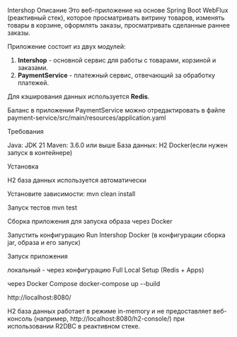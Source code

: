 Intershop
Описание
Это веб-приложение на основе Spring Boot WebFlux (реактивный стек), которое просматривать витрину товаров, 
изменять товары в корзине, оформлять заказы, просматривать сделанные раннее заказы. 

Приложение состоит из двух модулей:
1. **Intershop** - основной сервис для работы с товарами, корзиной и заказами.
2. **PaymentService** - платежный сервис, отвечающий за обработку платежей.

Для кэширования данных используется **Redis**.

Баланс в приложении PaymentService можно отредактировать в файле payment-service/src/main/resources/application.yaml

Требования

Java: JDK 21
Maven: 3.6.0 или выше
База данных: H2
Docker(если нужен запуск в контейнере)

Установка

H2 база данных используется автоматически

Установите зависимости:
mvn clean install




Запуск тестов
mvn test


Сборка приложения для запуска образа через Docker


Запустить конфигурацию Run Intershop Docker (в конфигурации сборка jar, образа и его запуск)

Запуск приложения


локальный - через конфигурацию Full Local Setup (Redis + Apps)


через Docker Compose docker-compose up --build


http://localhost:8080/

H2 база данных работает в режиме in-memory и не предоставляет веб-консоль (например, http://localhost:8080/h2-console/) при использовании R2DBC в реактивном стеке.
